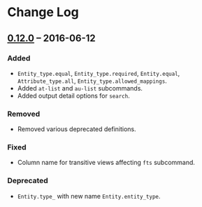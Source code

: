 # Change Log

## [0.12.0] – 2016-06-12

### Added

* `Entity_type.equal`, `Entity_type.required`, `Entity.equal`,
  `Attribute_type.all`, `Entity_type.allowed_mappings`.
* Added `at-list` and `au-list` subcommands.
* Added output detail options for `search`.

### Removed

* Removed various deprecated definitions.

### Fixed

* Column name for transitive views affecting `fts` subcommand.

### Deprecated

* `Entity.type_` with new name `Entity.entity_type`.


[0.12.0]: https://github.com/paurkedal/subsocia/compare/0.11...0.12.0
